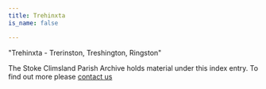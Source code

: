 ```yaml
---
title: Trehinxta
is_name: false

---
```


"Trehinxta - Trerinston, Treshington, Ringston"


The Stoke Climsland Parish Archive holds material under this index entry. To find out more please [contact us](/contact/)
